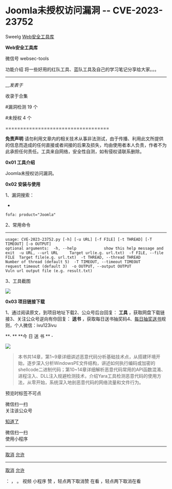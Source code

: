 #  Joomla未授权访问漏洞 -- CVE-2023-23752

Sweelg  [ Web安全工具库 ](javascript:void\(0\);)

**Web安全工具库** ![]()

微信号 websec-tools

功能介绍 将一些好用的红队工具、蓝队工具及自己的学习笔记分享给大家。。。

____

___发表于_

收录于合集

#漏洞检测 19 个

#未授权 4 个

===================================

 **免责声明**
请勿利用文章内的相关技术从事非法测试，由于传播、利用此文所提供的信息而造成的任何直接或者间接的后果及损失，均由使用者本人负责，作者不为此承担任何责任。工具来自网络，安全性自测，如有侵权请联系删除。  

 **0x01 工具介绍**

Joomla未授权访问漏洞。

 **0x02 安装与使用**

1、漏洞搜索：

  * 

    
    
    fofa: product="Joomla"

2、常用命令

  *   *   *   *   *   *   *   *   *   *   *   * 

    
    
    usage: CVE-2023-23752.py [-h] [-u URL] [-f FILE] [-t THREAD] [-T TIMEOUT] [-o OUTPUT]  
    optional arguments:  -h, --help            show this help message and exit  -u URL, --url URL     Target url(e.g. url.txt)  -f FILE, --file FILE  Target file(e.g. url.txt)  -t THREAD, --thread THREAD                        Number of thread (default 5)  -T TIMEOUT, --timeout TIMEOUT                        request timeout (default 3)  -o OUTPUT, --output OUTPUT                        Vuln url output file (e.g. result.txt)

3、工具截图

![](https://raw.githubusercontent.com/tuchuang9/tc1/refs/heads/main/public/20230618094157.png)

  

 **0x03 项目链接下载**

1、通过阅读原文，到项目地址下载2、公众号后台回复： **工具** ，获取网盘下载链接3、关注公众号逆向有你回复： **送书**
，获取每日送书抽奖码4、[每日抽奖送书](http://mp.weixin.qq.com/s?__biz=MzI4MDQ5MjY1Mg==&mid=2247508083&idx=3&sn=46da91b2af50c7ecd83dacce9ca10cdd&chksm=ebb54f70dcc2c666d4a92e1692628d4fd06ec0b4fe153edd599fab35aae019d93ce34250089e&scene=21#wechat_redirect)规则，个人微信：ivu123ivu  

 **·  ** **今 日 送 书  ** **·**

![](https://raw.githubusercontent.com/tuchuang9/tc1/refs/heads/main/public/20230618094158.png)

>
> 本书共14章，第1~9章详细讲述恶意代码分析基础技术点，从搭建环境开始，逐步深入分析WindowsPE文件结构，讲述如何执行编码或加密的shellcode二进制代码；第10~14章详细解析恶意代码常用的API函数混淆、进程注入、DLL注入规避检测技术，介绍Yara工具检测恶意代码的使用方法，从零开始，系统深入地剖恶意代码的网络流量和文件行为。

预览时标签不可点

微信扫一扫  
关注该公众号

[知道了](javascript:;)

微信扫一扫  
使用小程序

****

[取消](javascript:void\(0\);) [允许](javascript:void\(0\);)

****

[取消](javascript:void\(0\);) [允许](javascript:void\(0\);)

： ， 。   视频 小程序 赞 ，轻点两下取消赞 在看 ，轻点两下取消在看

